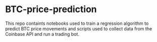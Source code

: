 # BTC-price-prediction
This repo containts notebooks used to train a regression algorithm to predict BTC price movements and scripts used to collect data from the Coinbase API and run a trading bot.
